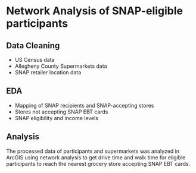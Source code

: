 # Network Analysis of SNAP-eligible participants

## Data Cleaning
- US Census data
- Allegheny County Supermarkets data
- SNAP retailer location data
  
## EDA
- Mapping of SNAP recipients and SNAP-accepting stores
- Stores not accepting SNAP EBT cards
- SNAP eligibility and income levels

## Analysis
The processed data of participants and supermarkets was analyzed in ArcGIS using network analysis to get drive time and walk time for eligible participants to reach the nearest grocery store accepting SNAP EBT cards. 
